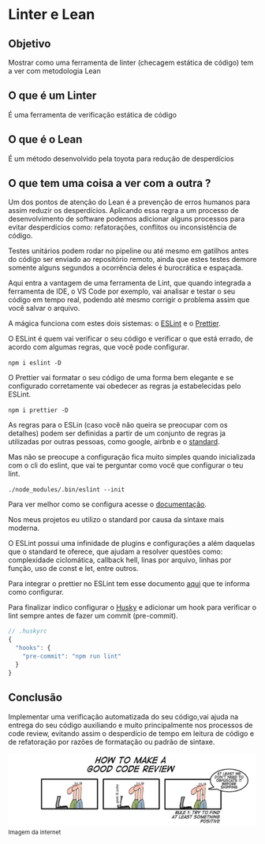 # Linter e Lean

## Objetivo
Mostrar como uma ferramenta de linter (checagem estática de código) tem a ver com metodologia Lean

## O que é um Linter
É uma ferramenta de verificação estática de código

## O que é o Lean
É um método desenvolvido pela toyota para redução de desperdícios

## O que tem uma coisa a ver com a outra ?

Um dos pontos de atenção do Lean é a prevenção de erros humanos para assim reduzir os desperdícios.
Aplicando essa regra a um processo de desenvolvimento de software podemos adicionar alguns processos para evitar desperdícios como: refatorações, conflitos ou inconsistência de código.

Testes unitários podem rodar no pipeline ou até mesmo em gatilhos antes do código ser enviado ao repositório remoto, ainda que estes testes demore somente alguns segundos a ocorrência deles é burocrática e espaçada.

Aqui entra a vantagem de uma ferramenta de Lint, que quando integrada a ferramenta de IDE, o VS Code por exemplo, vai analisar e testar o seu código em tempo real, podendo até mesmo corrigir o problema assim que você salvar o arquivo.

A mágica funciona com estes dois sistemas: o [ESLint](https://eslint.org/) e o [Prettier](https://prettier.io/).

O ESLint é quem vai verificar o seu código e verificar o que está errado, de acordo com algumas regras, que você pode configurar.

`npm i eslint -D`

O Prettier vai formatar o seu código de uma forma bem elegante e se configurado corretamente vai obedecer as regras ja estabelecidas pelo ESLint.

`npm i prettier -D`

As regras para o ESLin (caso você não queira se preocupar com os detalhes) podem ser definidas a partir de um conjunto de regras ja utilizadas por outras pessoas, como google, airbnb e o [standard](https://github.com/standard/eslint-config-standard).

Mas não se preocupe a configuração fica muito simples quando inicializada com o cli do eslint, que vai te perguntar como você que configurar o teu lint.

`./node_modules/.bin/eslint --init`

Para ver melhor como se configura acesse o [documentação](https://eslint.org/docs/user-guide/getting-started).

Nos meus projetos eu utilizo o standard por causa da sintaxe mais moderna.

O ESLint possui uma infinidade de plugins e configurações a além daquelas que o standard te oferece, que ajudam a resolver questões como: complexidade ciclomática, callback hell, linas por arquivo, linhas por função, uso de const e let, entre outros.

Para integrar o prettier no ESLint tem esse documento [aqui](https://prettier.io/docs/en/integrating-with-linters.html) que te informa como configurar.

Para finalizar indico configurar o [Husky](https://github.com/typicode/husky) e adicionar um hook para verificar o lint sempre antes de fazer um commit (pre-commit).

```js
// .huskyrc
{
  "hooks": {
    "pre-commit": "npm run lint"
  }
}
```

## Conclusão
Implementar uma verificação automatizada do seu código,vai ajuda na entrega do seu código auxiliando e muito principalmente nos processos de code review, evitando assim o desperdício de tempo em leitura de código e de refatoração por razões de formatação ou padrão de sintaxe.

![codereview](codereview_friendly.png)
<small>Imagem da internet</small>













